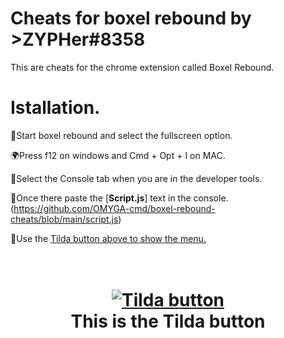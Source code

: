 # Cheats for boxel rebound by >ZYPHer#8358
This are cheats for the chrome extension called Boxel Rebound.



# Istallation. 

📂Start boxel rebound and select the fullscreen option.

🌍Press f12 on windows and Cmd + Opt + I on MAC.

👿Select the Console tab when you are in the developer tools.

👀Once there paste the [**Script.js**] text in the console.(https://github.com/OMYGA-cmd/boxel-rebound-cheats/blob/main/script.js)

🥶Use the [Tilda button above to show the menu.](https://qph.fs.quoracdn.net/main-qimg-ff8436a338c4435a98fe4f5874ce42d2-c)

<h1 align="center">
  <br>
  <a href="https://discord.gg/DcEMZNBkSG"><img src="https://qph.fs.quoracdn.net/main-qimg-ff8436a338c4435a98fe4f5874ce42d2-c" alt="Tilda button"></a>
  <br>
  This is the Tilda button
  <br>
</h1>

